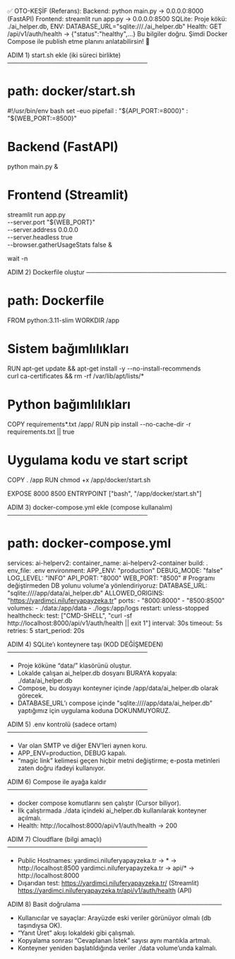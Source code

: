 ✅ OTO-KEŞİF (Referans):
Backend: python main.py → 0.0.0.0:8000 (FastAPI)
Frontend: streamlit run app.py → 0.0.0.0:8500
SQLite: Proje kökü: ./ai_helper.db, ENV: DATABASE_URL="sqlite:///./ai_helper.db"
Health: GET /api/v1/auth/health → {"status":"healthy",...}
Bu bilgiler doğru. Şimdi Docker Compose ile publish etme planını anlatabilirsin! 🚀



ADIM 1) start.sh ekle (iki süreci birlikte)
────────────────────────────────
# path: docker/start.sh
#!/usr/bin/env bash
set -euo pipefail
: "${API_PORT:=8000}"
: "${WEB_PORT:=8500}"

# Backend (FastAPI)
python main.py &

# Frontend (Streamlit)
streamlit run app.py \
  --server.port "${WEB_PORT}" \
  --server.address 0.0.0.0 \
  --server.headless true \
  --browser.gatherUsageStats false &

wait -n


ADIM 2) Dockerfile oluştur
────────────────────────────────
# path: Dockerfile
FROM python:3.11-slim
WORKDIR /app

# Sistem bağımlılıkları
RUN apt-get update && apt-get install -y --no-install-recommends \
    curl ca-certificates && rm -rf /var/lib/apt/lists/*

# Python bağımlılıkları
COPY requirements*.txt /app/
RUN pip install --no-cache-dir -r requirements.txt || true

# Uygulama kodu ve start script
COPY . /app
RUN chmod +x /app/docker/start.sh

EXPOSE 8000 8500
ENTRYPOINT ["bash", "/app/docker/start.sh"]

ADIM 3) docker-compose.yml ekle (compose kullanalım)
────────────────────────────────
# path: docker-compose.yml
services:
  ai-helperv2:
    container_name: ai-helperv2-container
    build: .
    env_file: .env
    environment:
      APP_ENV: "production"
      DEBUG_MODE: "false"
      LOG_LEVEL: "INFO"
      API_PORT: "8000"
      WEB_PORT: "8500"
      # Programı değiştirmeden DB yolunu volume'a yönlendiriyoruz:
      DATABASE_URL: "sqlite:////app/data/ai_helper.db"
      ALLOWED_ORIGINS: "https://yardimci.niluferyapayzeka.tr"
    ports:
      - "8000:8000"
      - "8500:8500"
    volumes:
      - ./data:/app/data
      - ./logs:/app/logs
    restart: unless-stopped
    healthcheck:
      test: ["CMD-SHELL", "curl -sf http://localhost:8000/api/v1/auth/health || exit 1"]
      interval: 30s
      timeout: 5s
      retries: 5
      start_period: 20s


ADIM 4) SQLite’ı konteynere taşı (KOD DEĞİŞMEDEN)
────────────────────────────────
- Proje köküne “data/” klasörünü oluştur.
- Lokalde çalışan ai_helper.db dosyanı BURAYA kopyala:
  ./data/ai_helper.db
- Compose, bu dosyayı konteyner içinde /app/data/ai_helper.db olarak görecek.
- DATABASE_URL’ı compose içinde "sqlite:////app/data/ai_helper.db" yaptığımız için uygulama koduna DOKUNMUYORUZ.

ADIM 5) .env kontrolü (sadece ortam)
────────────────────────────────
- Var olan SMTP ve diğer ENV’leri aynen koru.
- APP_ENV=production, DEBUG kapalı.
- “magic link” kelimesi geçen hiçbir metni değiştirme; e-posta metinleri zaten doğru ifadeyi kullanıyor.


ADIM 6) Compose ile ayağa kaldır
────────────────────────────────
- docker compose komutlarını sen çalıştır (Cursor biliyor).
- İlk çalıştırmada ./data içindeki ai_helper.db kullanılarak konteyner açılmalı.
- Health: http://localhost:8000/api/v1/auth/health → 200

ADIM 7) Cloudflare (bilgi amaçlı)
────────────────────────────────
- Public Hostnames:
  yardimci.niluferyapayzeka.tr  →  *      → http://localhost:8500
  yardimci.niluferyapayzeka.tr  →  api/*  → http://localhost:8000
- Dışarıdan test:
  https://yardimci.niluferyapayzeka.tr/                    (Streamlit)
  https://yardimci.niluferyapayzeka.tr/api/v1/auth/health  (API)



ADIM 8) Basit doğrulama
────────────────────────────────
- Kullanıcılar ve sayaçlar: Arayüzde eski veriler görünüyor olmalı (db taşındıysa OK).
- “Yanıt Üret” akışı lokaldeki gibi çalışmalı.
- Kopyalama sonrası “Cevaplanan İstek” sayısı aynı mantıkla artmalı.
- Konteyner yeniden başlatıldığında veriler ./data volume’unda kalmalı.